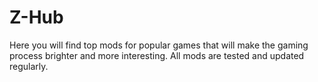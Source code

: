 # Z-Hub
Here you will find top mods for popular games that will make the gaming process brighter and more interesting. All mods are tested and updated regularly.
